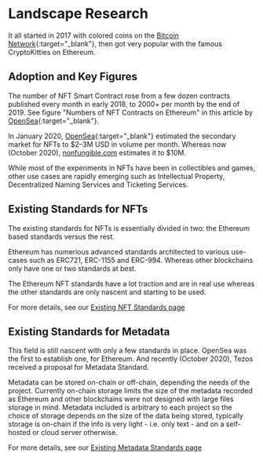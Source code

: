 
# Landscape Research

It all started in 2017 with colored coins on the [Bitcoin Network](https://en.bitcoin.it/wiki/Colored_Coins){:target="_blank"}, then got very popular with the famous CryptoKitties on Ethereum.


## Adoption and Key Figures

The number of NFT Smart Contract rose from a few dozen contracts published every month in early 2018, to 2000+ per month by the end of 2019. See figure "Numbers of NFT Contracts on Ethereum" in this article by [OpenSea](https://opensea.io/blog/guides/non-fungible-tokens/){:target="_blank"}.

In January 2020, [OpenSea](https://opensea.io/blog/guides/non-fungible-tokens/){:target="_blank"} estimated the secondary market for NFTs to $2–3M USD in volume per month. Whereas now (October 2020), [nonfungible.com](https://www.nonfungible.com/market/history) estimates it to $10M.

While most of the experiments in NFTs have been in collectibles and games, other use cases are rapidly emerging such as Intellectual Property, Decentralized Naming Services and Ticketing Services.


## Existing Standards for NFTs

The existing standards for NFTs is essentially divided in two: the Ethereum based standards versus the rest.

Ethereum has numerious advanced standards architected to various use-cases such as ERC721, ERC-1155 and ERC-994. Whereas other blockchains only have one or two standards at best. 

The Ethereum NFT standards have a lot traction and are in real use whereas the other standards are only nascent and starting to be used.

For more details, see our [Existing NFT Standards page](/workingDraft/existingNFTStandards.md) 


## Existing Standards for Metadata

This field is still nascent with only a few standards in place. OpenSea was the first to establish one, for Ethereum. And recently (October 2020), Tezos received a proposal for Metadata Standard.

Metadata can be stored on-chain or off-chain, depending the needs of the project. Currently on-chain storage limits the size of the metadata recorded as Ethereum and other blockchains were not designed with large files storage in mind. Metadata included is arbitrary to each project so the choice of storage depends on the size of the data being stored, typically storage is on-chain if the info is very light - i.e. only text - and on a self-hosted or cloud server otherwise.

For more details, see our [Existing Metadata Standards page](/workingDraft/existingMetadataStandards.md) 
